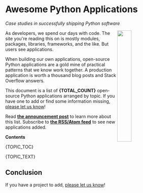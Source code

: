 # Awesome Python Applications

<!-- NOTE: This file is automatically generated, see projects.yaml -->

*Case studies in successfully shipping Python software* <a href="https://raw.githubusercontent.com/mahmoud/awesome-python-applications/master/atom.xml" target="_blank"><img src="https://raw.githubusercontent.com/mahmoud/awesome-python-applications/master/templates/rss.png" height="1.1em"/></a>

<img src="https://raw.githubusercontent.com/mahmoud/awesome-python-applications/master/templates/snake_cd.png" width="30%" align="right" />

As developers, we spend our days with code. The site you're reading
this on is mostly modules, packages, libraries, frameworks, and the
like. But users see applications.

When building our own applications, open-source Python applications
are a gold mine of practical patterns that we know work together. A
production application is worth a thousand blog posts and Stack
Overflow answers.

This document is a list of **{TOTAL_COUNT}** open-source Python applications arranged by
topic. If you have one to add or find some information missing,
[please let us know](https://github.com/mahmoud/awesome-python-applications/issues)!

Read [**the announcement post**](http://sedimental.org/awesome_python_applications.html) to learn more about this list.
Subscribe to [**the RSS/Atom feed**](https://raw.githubusercontent.com/mahmoud/awesome-python-applications/master/atom.xml) to see new applications added.

<!-- To see this list arranged by which operating systems they
support (and associated discussion), see Platforms, and to see the
list arranged by implementation approach used (and discussion
thereof), see Architectures. -->

**Contents**

{TOPIC_TOC}

<!-- ANOTHER NOTE: This file is automatically generated, see projects.yaml -->

{TOPIC_TEXT}

<!-- YET ANOTHER NOTE: This file is automatically generated, see projects.yaml -->

## Conclusion

If you have a project to add, [please let us know](https://github.com/mahmoud/awesome-python-applications/issues)!

